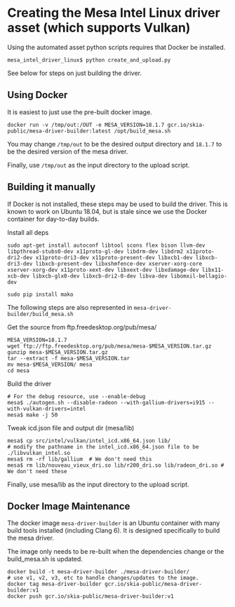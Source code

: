 Creating the Mesa Intel Linux driver asset (which supports Vulkan)
============================================================

Using the automated asset python scripts requires that Docker be installed.

    mesa_intel_driver_linux$ python create_and_upload.py

See below for steps on just building the driver.

Using Docker
------------
It is easiest to just use the pre-built docker image.

    docker run -v /tmp/out:/OUT -e MESA_VERSION=18.1.7 gcr.io/skia-public/mesa-driver-builder:latest /opt/build_mesa.sh

You may change `/tmp/out` to be the desired output directory and `18.1.7` to be the desired
version of the mesa driver.

Finally, use `/tmp/out` as the input directory to the upload script.

Building it manually
--------------------
If Docker is not installed, these steps may be used to build the driver.
This is known to work on Ubuntu 18.04, but is stale since we use the Docker container
for day-to-day builds.

Install all deps

    sudo apt-get install autoconf libtool scons flex bison llvm-dev libpthread-stubs0-dev x11proto-gl-dev libdrm-dev libdrm2 x11proto-dri2-dev x11proto-dri3-dev x11proto-present-dev libxcb1-dev libxcb-dri3-dev libxcb-present-dev libxshmfence-dev xserver-xorg-core xserver-xorg-dev x11proto-xext-dev libxext-dev libxdamage-dev libx11-xcb-dev libxcb-glx0-dev libxcb-dri2-0-dev libva-dev libomxil-bellagio-dev

    sudo pip install mako

The following steps are also represented in `mesa-driver-builder/build_mesa.sh`

Get the source from ftp.freedesktop.org/pub/mesa/

    MESA_VERSION=18.1.7
    wget ftp://ftp.freedesktop.org/pub/mesa/mesa-$MESA_VERSION.tar.gz
    gunzip mesa-$MESA_VERSION.tar.gz
    tar --extract -f mesa-$MESA_VERSION.tar
    mv mesa-$MESA_VERSION/ mesa
    cd mesa


Build the driver

    # For the debug resource, use --enable-debug
    mesa$ ./autogen.sh --disable-radeon --with-gallium-drivers=i915 --with-vulkan-drivers=intel
    mesa$ make -j 50


Tweak icd.json file and output dir (mesa/lib)

    mesa$ cp src/intel/vulkan/intel_icd.x86_64.json lib/
    # modify the pathname in the intel_icd.x86_64.json file to be ./libvulkan_intel.so
    mesa$ rm -rf lib/gallium  # We don't need this
    mesa$ rm lib/nouveau_vieux_dri.so lib/r200_dri.so lib/radeon_dri.so # We don't need these

Finally, use mesa/lib as the input directory to the upload script.


Docker Image Maintenance
------------------------
The docker image `mesa-driver-builder` is an Ubuntu container with many build
tools installed (including Clang 6). It is designed specifically to build the mesa driver.

The image only needs to be re-built when the dependencies change or the build_mesa.sh is updated.

    docker build -t mesa-driver-builder ./mesa-driver-builder/
    # use v1, v2, v3, etc to handle changes/updates to the image.
    docker tag mesa-driver-builder gcr.io/skia-public/mesa-driver-builder:v1
    docker push gcr.io/skia-public/mesa-driver-builder:v1